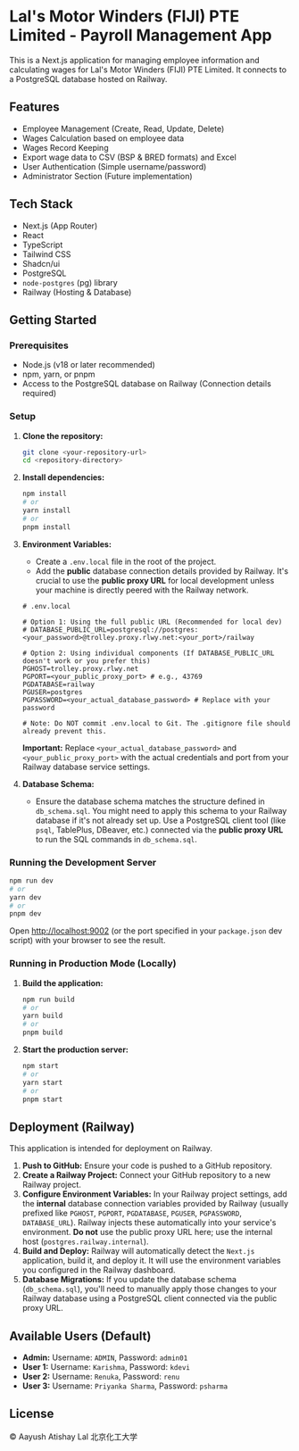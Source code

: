 
# Lal's Motor Winders (FIJI) PTE Limited - Payroll Management App

This is a Next.js application for managing employee information and calculating wages for Lal's Motor Winders (FIJI) PTE Limited. It connects to a PostgreSQL database hosted on Railway.

## Features

*   Employee Management (Create, Read, Update, Delete)
*   Wages Calculation based on employee data
*   Wages Record Keeping
*   Export wage data to CSV (BSP & BRED formats) and Excel
*   User Authentication (Simple username/password)
*   Administrator Section (Future implementation)

## Tech Stack

*   Next.js (App Router)
*   React
*   TypeScript
*   Tailwind CSS
*   Shadcn/ui
*   PostgreSQL
*   `node-postgres` (pg) library
*   Railway (Hosting & Database)

## Getting Started

### Prerequisites

*   Node.js (v18 or later recommended)
*   npm, yarn, or pnpm
*   Access to the PostgreSQL database on Railway (Connection details required)

### Setup

1.  **Clone the repository:**
    ```bash
    git clone <your-repository-url>
    cd <repository-directory>
    ```

2.  **Install dependencies:**
    ```bash
    npm install
    # or
    yarn install
    # or
    pnpm install
    ```

3.  **Environment Variables:**

    *   Create a `.env.local` file in the root of the project.
    *   Add the **public** database connection details provided by Railway. It's crucial to use the **public proxy URL** for local development unless your machine is directly peered with the Railway network.

    ```dotenv
    # .env.local

    # Option 1: Using the full public URL (Recommended for local dev)
    # DATABASE_PUBLIC_URL=postgresql://postgres:<your_password>@trolley.proxy.rlwy.net:<your_port>/railway

    # Option 2: Using individual components (If DATABASE_PUBLIC_URL doesn't work or you prefer this)
    PGHOST=trolley.proxy.rlwy.net
    PGPORT=<your_public_proxy_port> # e.g., 43769
    PGDATABASE=railway
    PGUSER=postgres
    PGPASSWORD=<your_actual_database_password> # Replace with your password

    # Note: Do NOT commit .env.local to Git. The .gitignore file should already prevent this.
    ```

    **Important:** Replace `<your_actual_database_password>` and `<your_public_proxy_port>` with the actual credentials and port from your Railway database service settings.

4.  **Database Schema:**
    *   Ensure the database schema matches the structure defined in `db_schema.sql`. You might need to apply this schema to your Railway database if it's not already set up. Use a PostgreSQL client tool (like `psql`, TablePlus, DBeaver, etc.) connected via the **public proxy URL** to run the SQL commands in `db_schema.sql`.

### Running the Development Server

```bash
npm run dev
# or
yarn dev
# or
pnpm dev
```

Open [http://localhost:9002](http://localhost:9002) (or the port specified in your `package.json` dev script) with your browser to see the result.

### Running in Production Mode (Locally)

1.  **Build the application:**
    ```bash
    npm run build
    # or
    yarn build
    # or
    pnpm build
    ```
2.  **Start the production server:**
    ```bash
    npm start
    # or
    yarn start
    # or
    pnpm start
    ```

## Deployment (Railway)

This application is intended for deployment on Railway.

1.  **Push to GitHub:** Ensure your code is pushed to a GitHub repository.
2.  **Create a Railway Project:** Connect your GitHub repository to a new Railway project.
3.  **Configure Environment Variables:** In your Railway project settings, add the **internal** database connection variables provided by Railway (usually prefixed like `PGHOST`, `PGPORT`, `PGDATABASE`, `PGUSER`, `PGPASSWORD`, `DATABASE_URL`). Railway injects these automatically into your service's environment. **Do not** use the public proxy URL here; use the internal host (`postgres.railway.internal`).
4.  **Build and Deploy:** Railway will automatically detect the `Next.js` application, build it, and deploy it. It will use the environment variables you configured in the Railway dashboard.
5.  **Database Migrations:** If you update the database schema (`db_schema.sql`), you'll need to manually apply those changes to your Railway database using a PostgreSQL client connected via the public proxy URL.

## Available Users (Default)

*   **Admin:** Username: `ADMIN`, Password: `admin01`
*   **User 1:** Username: `Karishma`, Password: `kdevi`
*   **User 2:** Username: `Renuka`, Password: `renu`
*   **User 3:** Username: `Priyanka Sharma`, Password: `psharma`

## License

© Aayush Atishay Lal 北京化工大学
